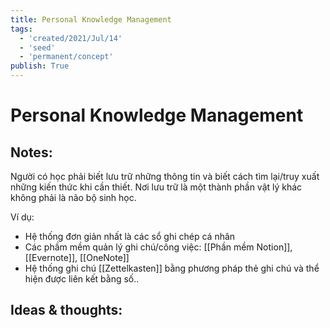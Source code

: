 ```yaml
---
title: Personal Knowledge Management
tags:
  - 'created/2021/Jul/14'
  - 'seed'
  - 'permanent/concept'
publish: True
---
```

# Personal Knowledge Management

## Notes:
Người có học phải biết lưu trữ những thông tin và biết cách tìm lại/truy xuất những kiến thức khi cần thiết. Nơi lưu trữ là một thành phần vật lý khác không phải là não bộ sinh học.

Ví dụ:
- Hệ thống đơn giản nhất là các sổ ghi chép cá nhân
- Các phầm mềm quản lý ghi chú/công việc: [[Phần mềm Notion]], [[Evernote]], [[OneNote]]
- Hệ thống ghi chú [[Zettelkasten]] bằng phương pháp thẻ ghi chú và thể hiện được liên kết bằng số..

## Ideas & thoughts:
